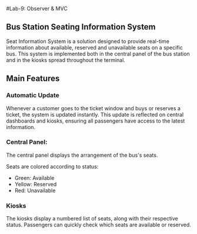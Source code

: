 #Lab-9: Observer & MVC

## Bus Station Seating Information System
Seat Information System is a solution designed to provide real-time information about available, reserved and unavailable seats on a specific bus. This system is implemented both in the central panel of the bus station and in the kiosks spread throughout the terminal.

## Main Features

### Automatic Update
Whenever a customer goes to the ticket window and buys or reserves a ticket, the system is updated instantly.
This update is reflected on central dashboards and kiosks, ensuring all passengers have access to the latest information.

### Central Panel:
The central panel displays the arrangement of the bus's seats.

Seats are colored according to status:
- Green: Available
- Yellow: Reserved
- Red: Unavailable

### Kiosks
The kiosks display a numbered list of seats, along with their respective status.
Passengers can quickly check which seats are available or reserved.